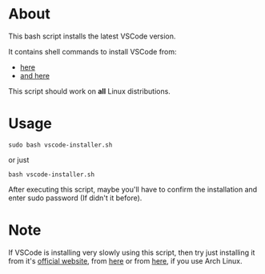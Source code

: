 # About

This bash script installs the latest VSCode version.

It contains shell commands to install VSCode from:
- [here](https://code.visualstudio.com/docs/setup/linux)
- [and here](https://linuxhint.com/install_visual_studio_code_arch_linux/)

This script should work on **all** Linux distributions.

# Usage
```
sudo bash vscode-installer.sh
```
or just
```
bash vscode-installer.sh
```
After executing this script, maybe you'll have to confirm the installation and enter sudo password (If didn't it before).

# Note
If VSCode is installing very slowly using this script, then try just installing it from it's [official website](https://code.visualstudio.com), from [here](https://code.visualstudio.com/Download) or from [here](https://linuxhint.com/install_visual_studio_code_arch_linux/), if you use Arch Linux.
